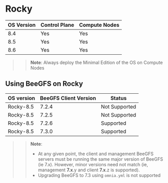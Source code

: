 # Rocky
| OS Version     	| Control Plane 	| Compute Nodes 	|
|----------------	|-------------------|---------------	|
| 8.4            	| Yes               | Yes           	|
| 8.5            	| Yes               | Yes           	|
| 8.6            	| Yes               | Yes           	|

>> **Note**: Always deploy the Minimal Edition of the OS on Compute Nodes


## Using BeeGFS on Rocky

| OS version   	| BeeGFS Client Version       	| Status        	|
|-----------	|----------------------------	|---------------	|
| Rocky-8.5 	| 7.2.4                      	| Not Supported 	|
| Rocky-8.5 	| 7.2.5                      	| Not Supported 	|
| Rocky-8.5 	| 7.2.6                      	| Supported     	|
| Rocky-8.5 	| 7.3.0                      	| Supported     	|

>> **Note**:
>> * At any given point, the client and management BeeGFS servers must be running the same major version of BeeGFS (ie 7.x). However, minor versions need not match (ie, management **7.x**.y and client **7.x**.z is supported).
>> * Upgrading BeeGFS to 7.3 using `omnia.yml` is not supported
